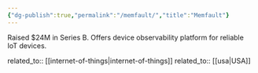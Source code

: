 ```yaml
---
{"dg-publish":true,"permalink":"/memfault/","title":"Memfault"}
---
```



Raised $24M in Series B. Offers device observability platform for reliable IoT devices.

related_to:: [[internet-of-things\|internet-of-things]]
related_to:: [[usa\|USA]]
